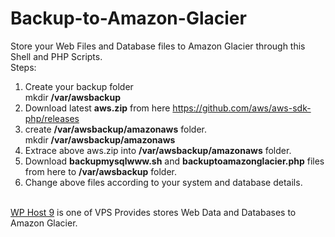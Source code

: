 # Backup-to-Amazon-Glacier</br>
Store your Web Files and Database files to Amazon Glacier through this Shell and PHP Scripts.</br>
Steps:</br>
1. Create your backup folder</br>
  mkdir <b>/var/awsbackup</b></br>
2. Download latest <b>aws.zip</b> from here https://github.com/aws/aws-sdk-php/releases</br>
3. create <b>/var/awsbackup/amazonaws</b> folder.</br>
mkdir <b>/var/awsbackup/amazonaws</b></br>
4. Extrace above aws.zip into <b>/var/awsbackup/amazonaws</b> folder.</br>
5. Download <b>backupmysqlwww.sh</b> and <b>backuptoamazonglacier.php</b> files from here to <b>/var/awsbackup</b> folder.</br>
6. Change above files according to your system and database details.</br></br>

<a href="http://wphost9.com">WP Host 9</a> is one of VPS Provides stores Web Data and Databases to Amazon Glacier.
